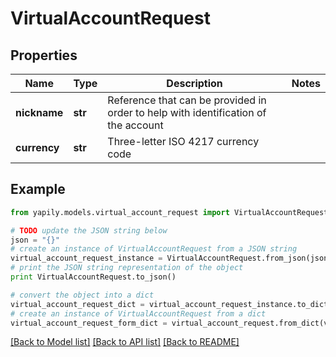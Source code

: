 # VirtualAccountRequest


## Properties
Name | Type | Description | Notes
------------ | ------------- | ------------- | -------------
**nickname** | **str** | Reference that can be provided in order to help with identification of the account | 
**currency** | **str** | Three-letter ISO 4217 currency code | 

## Example

```python
from yapily.models.virtual_account_request import VirtualAccountRequest

# TODO update the JSON string below
json = "{}"
# create an instance of VirtualAccountRequest from a JSON string
virtual_account_request_instance = VirtualAccountRequest.from_json(json)
# print the JSON string representation of the object
print VirtualAccountRequest.to_json()

# convert the object into a dict
virtual_account_request_dict = virtual_account_request_instance.to_dict()
# create an instance of VirtualAccountRequest from a dict
virtual_account_request_form_dict = virtual_account_request.from_dict(virtual_account_request_dict)
```
[[Back to Model list]](../README.md#documentation-for-models) [[Back to API list]](../README.md#documentation-for-api-endpoints) [[Back to README]](../README.md)


